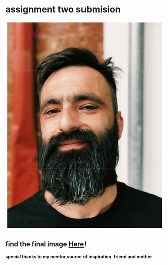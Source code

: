 # assignment two submision
![output image](https://github.com/William-nyarash/computer_vision_assignment_two/blob/main/assignment%20two.png)

## find the final image [Here](https://github.com/William-nyarash/computer_vision_assignment_two/blob/main/assignment%20two.png)!


#### special thanks to my mentor,source of inspiration, friend and mother
